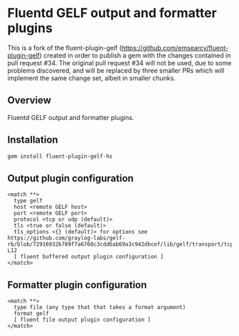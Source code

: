 # Fluentd GELF output and formatter plugins
This is a fork of the fluent-plugin-gelf (https://github.com/emsearcy/fluent-plugin-gelf) created in order to publish a gem with the changes contained in pull request #34.  The original pull request #34 will not be used, due to some problems discovered, and will be replaced by three smaller PRs which will implement the same change set, albeit in smaller chunks.

## Overview
Fluentd GELF output and formatter plugins.

## Installation
```bash
gem install fluent-plugin-gelf-hs
```

## Output plugin configuration
```
<match **>
  type gelf
  host <remote GELF host>
  port <remote GELF port>
  protocol <tcp or udp (default)>
  tls <true or false (default)>
  tls_options <{} (default)> for options see https://github.com/graylog-labs/gelf-rb/blob/72916932b789f7a6768c3cdd6ab69a3c942dbcef/lib/gelf/transport/tcp_tls.rb#L7-L12
  [ fluent buffered output plugin configuration ]
</match>
```

## Formatter plugin configuration
```
<match **>
  type file (any type that that takes a format argument)
  format gelf
  [ fluent file output plugin configuration ]
</match>
```
